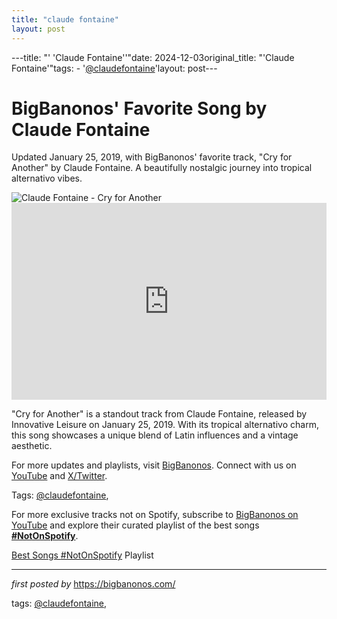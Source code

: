 ```yaml
---
title: "claude fontaine"
layout: post
---
```

---title: "' 'Claude Fontaine''"date: 2024-12-03original_title: "'Claude Fontaine'"tags:  - '[@claudefontaine](/tags/claudefontaine/)'layout: post---<!-- Post Title --><h1 >BigBanonos' Favorite Song by Claude Fontaine</h1> <!-- Introductory Text --><p >Updated January 25, 2019, with BigBanonos' favorite track, "Cry for Another" by Claude Fontaine. A beautifully nostalgic journey into tropical alternativo vibes.</p> <!-- Featured Image --><div > <img src="https://f4.bcbits.com/img/a1449192581_65" alt="Claude Fontaine - Cry for Another" /></div> <!-- YouTube Video Embed --><div > <iframe width="100%" height="315" src="https://www.youtube.com/embed/ztHTOL_EJWM" title="Claude Fontaine - Cry for Another (Official Video)" frameborder="0" allow="accelerometer; autoplay; clipboard-write; encrypted-media; gyroscope; picture-in-picture; web-share" referrerpolicy="strict-origin-when-cross-origin" allowfullscreen></iframe></div> <!-- Song Information --><div > <p>"Cry for Another" is a standout track from Claude Fontaine, released by Innovative Leisure on January 25, 2019. With its tropical alternativo charm, this song showcases a unique blend of Latin influences and a vintage aesthetic.</p></div> <!-- Footer Links --><div > <p>For more updates and playlists, visit <a href="https://bigbanonos.com/" target="_blank">BigBanonos</a>. Connect with us on <a href="https://www.youtube.com/[@BigBanonos](/tags/BigBanonos/)" target="_blank">YouTube</a> and <a href="https://x.com/bigbanonos" target="_blank">X/Twitter</a>.</p></div> <!-- Tags --><p >Tags: [@claudefontaine](/tags/claudefontaine/),</p><!--Subscribe and Playlist Links--><div>    <p>For more exclusive tracks not on Spotify, subscribe to <a href="https://www.youtube.com/[@BigBanonos](/tags/BigBanonos/)" target="_blank">BigBanonos on YouTube</a> and explore their curated playlist of the best songs <strong>[#NotOnSpotify](/tags/NotOnSpotify/)</strong>.</p>    <p><a href="https://www.youtube.com/playlist?list=PLtuNtuTatqI0kFahUCbtbfenC_ET5O_tr" target="_blank">Best Songs [#NotOnSpotify](/tags/NotOnSpotify/) Playlist<br /></a></p></div><hr /><p><em>first posted by</em> <a href="https://bigbanonos.com/" rel="noopener" target="_new">https://bigbanonos.com/</a></p><p>tags: [@claudefontaine](/tags/claudefontaine/),</p>
